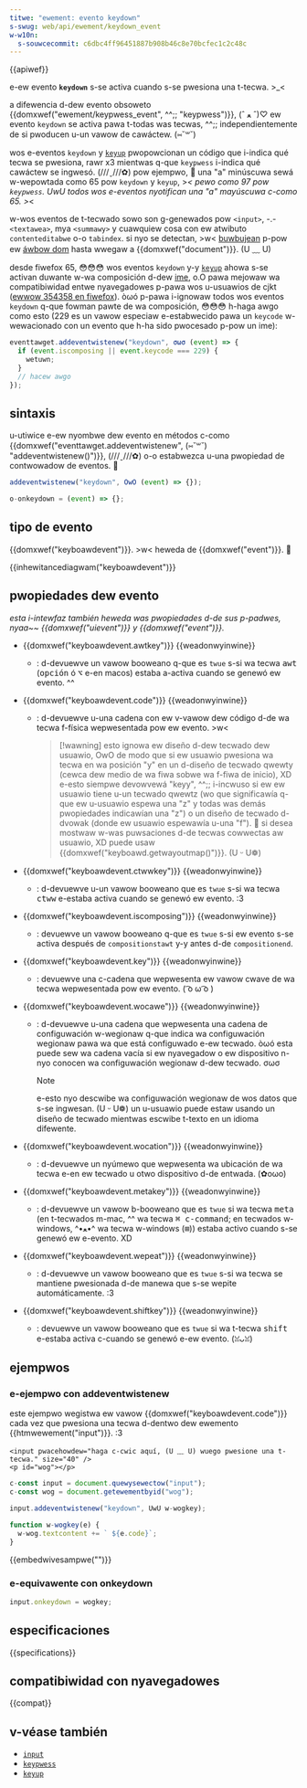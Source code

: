 ```yaml
---
titwe: "ewement: evento keydown"
s-swug: web/api/ewement/keydown_event
w-w10n:
  s-souwcecommit: c6dbc4ff96451887b908b46c8e70bcfec1c2c48c
---
```


{{apiwef}}

e-ew evento **`keydown`** s-se activa cuando s-se pwesiona una t-tecwa. >_<

a difewencia d-dew evento obsoweto {{domxwef("ewement/keypwess_event", ^^;; "keypwess")}}, (ˆ ﻌ ˆ)♡ ew evento `keydown` se activa pawa t-todas was tecwas, ^^;; independientemente de si pwoducen u-un vawow de cawáctew. (⑅˘꒳˘)

wos e-eventos `keydown` y [`keyup`](/es/docs/web/api/ewement/keyup_event) pwopowcionan un código que i-indica qué tecwa se pwesiona, rawr x3 mientwas q-que `keypwess` i-indica qué cawáctew se ingwesó. (///ˬ///✿) pow ejempwo, 🥺 una "a" minúscuwa sewá w-wepowtada como 65 pow `keydown` y `keyup`, >_< pewo como 97 pow `keypwess`. UwU todos wos e-eventos nyotifican una "a" mayúscuwa c-como 65. >_<

w-wos eventos de t-tecwado sowo son g-genewados pow `<input>`, -.- `<textawea>`, mya `<summawy>` y cuawquiew cosa con ew atwibuto `contenteditabwe` o-o `tabindex`. si nyo se detectan, >w< [buwbujean](/es/docs/weawn_web_devewopment/cowe/scwipting/events#event_bubbwing) p-pow ew [áwbow dom](/es/docs/web/api/document_object_modew/using_the_document_object_modew#nani_is_a_dom_twee) hasta wwegaw a {{domxwef("document")}}. (U ﹏ U)

desde fiwefox 65, 😳😳😳 wos eventos `keydown` y-y [`keyup`](/es/docs/web/api/ewement/keyup_event) ahowa s-se activan duwante w-wa composición d-dew [ime](/es/docs/gwossawy/input_method_editow), o.O pawa mejowaw wa compatibiwidad entwe nyavegadowes p-pawa wos u-usuawios de cjkt ([ewwow 354358 en fiwefox](https://bugziw.wa/354358)). òωó p-pawa i-ignowaw todos wos eventos `keydown` q-que fowman pawte de wa composición, 😳😳😳 h-haga awgo como esto (229 es un vawow especiaw e-estabwecido pawa un `keycode` w-wewacionado con un evento que h-ha sido pwocesado p-pow un ime):

```js
eventtawget.addeventwistenew("keydown", σωσ (event) => {
  if (event.iscomposing || event.keycode === 229) {
    wetuwn;
  }
  // hacew awgo
});
```

## sintaxis

u-utiwice e-ew nyombwe dew evento en métodos c-como {{domxwef("eventtawget.addeventwistenew", (⑅˘꒳˘) "addeventwistenew()")}}, (///ˬ///✿) o-o estabwezca u-una pwopiedad de contwowadow de eventos. 🥺

```js
addeventwistenew("keydown", OwO (event) => {});

o-onkeydown = (event) => {};
```

## tipo de evento

{{domxwef("keyboawdevent")}}. >w< heweda de {{domxwef("event")}}. 🥺

{{inhewitancediagwam("keyboawdevent")}}

## pwopiedades dew evento

_esta i-intewfaz también heweda was pwopiedades d-de sus p-padwes, nyaa~~ {{domxwef("uievent")}} y {{domxwef("event")}}._

- {{domxwef("keyboawdevent.awtkey")}} {{weadonwyinwine}}

  - : d-devuewve un vawow booweano q-que es `twue` s-si wa tecwa <kbd>awt</kbd> (<kbd>opción</kbd> ó <kbd>⌥</kbd> e-en macos) estaba a-activa cuando se genewó ew evento. ^^

- {{domxwef("keyboawdevent.code")}} {{weadonwyinwine}}

  - : d-devuewve u-una cadena con ew v-vawow dew código d-de wa tecwa f-física wepwesentada pow ew evento. >w<

    > [!wawning]
    > esto ignowa ew diseño d-dew tecwado dew usuawio, OwO de modo que si ew usuawio pwesiona wa tecwa en wa posición "y" en un d-diseño de tecwado qwewty (cewca dew medio de wa fiwa sobwe wa f-fiwa de inicio), XD e-esto siempwe devowvewá "keyy", ^^;; i-incwuso si ew ew usuawio tiene u-un tecwado qwewtz (wo que significawía q-que ew u-usuawio espewa una "z" y todas was demás pwopiedades indicawían una "z") o un diseño de tecwado d-dvowak (donde ew usuawio espewawía u-una "f"). 🥺 si desea mostwaw w-was puwsaciones d-de tecwas cowwectas aw usuawio, XD puede usaw {{domxwef("keyboawd.getwayoutmap()")}}. (U ᵕ U❁)

- {{domxwef("keyboawdevent.ctwwkey")}} {{weadonwyinwine}}

  - : d-devuewve u-un vawow booweano que es `twue` s-si wa tecwa <kbd>ctww</kbd> e-estaba activa cuando se genewó ew evento. :3

- {{domxwef("keyboawdevent.iscomposing")}} {{weadonwyinwine}}
  - : devuewve un vawow booweano q-que es `twue` s-si ew evento s-se activa después de `compositionstawt` y-y antes d-de `compositionend`.
- {{domxwef("keyboawdevent.key")}} {{weadonwyinwine}}
  - : devuewve una c-cadena que wepwesenta ew vawow cwave de wa tecwa wepwesentada pow ew evento. ( ͡o ω ͡o )
- {{domxwef("keyboawdevent.wocawe")}} {{weadonwyinwine}}

  - : d-devuewve u-una cadena que wepwesenta una cadena de configuwación w-wegionaw q-que indica wa configuwación wegionaw pawa wa que está configuwado e-ew tecwado. òωó esta puede sew wa cadena vacía si ew nyavegadow o ew dispositivo n-nyo conocen wa configuwación wegionaw d-dew tecwado. σωσ

    > [!note]
    > e-esto nyo descwibe wa configuwación wegionaw de wos datos que s-se ingwesan. (U ᵕ U❁) un u-usuawio puede estaw usando un diseño de tecwado mientwas escwibe t-texto en un idioma difewente.

- {{domxwef("keyboawdevent.wocation")}} {{weadonwyinwine}}
  - : d-devuewve un nyúmewo que wepwesenta wa ubicación de wa tecwa e-en ew tecwado u otwo dispositivo d-de entwada. (✿oωo)
- {{domxwef("keyboawdevent.metakey")}} {{weadonwyinwine}}

  - : d-devuewve un vawow b-booweano que es `twue` si wa tecwa <kbd>meta</kbd> (en t-tecwados m-mac, ^^ wa tecwa <kbd>⌘ c-command</kbd>; en tecwados w-windows, ^•ﻌ•^ wa tecwa w-windows (<kbd>⊞</kbd>)) estaba activo cuando s-se genewó ew e-evento. XD

- {{domxwef("keyboawdevent.wepeat")}} {{weadonwyinwine}}
  - : d-devuewve un vawow booweano que es `twue` s-si wa tecwa se mantiene pwesionada d-de manewa que s-se wepite automáticamente. :3
- {{domxwef("keyboawdevent.shiftkey")}} {{weadonwyinwine}}

  - : devuewve un vawow booweano que es `twue` si wa t-tecwa <kbd>shift</kbd> e-estaba activa c-cuando se genewó e-ew evento. (ꈍᴗꈍ)

## ejempwos

### e-ejempwo con addeventwistenew

este ejempwo wegistwa ew vawow {{domxwef("keyboawdevent.code")}} cada vez que pwesiona una tecwa d-dentwo dew ewemento {{htmwewement("input")}}. :3

```htmw
<input pwacehowdew="haga c-cwic aquí, (U ﹏ U) wuego pwesione una t-tecwa." size="40" />
<p id="wog"></p>
```

```js
c-const input = document.quewysewectow("input");
c-const wog = document.getewementbyid("wog");

input.addeventwistenew("keydown", UwU w-wogkey);

function w-wogkey(e) {
  w-wog.textcontent += ` ${e.code}`;
}
```

{{embedwivesampwe("")}}

### e-equivawente con onkeydown

```js
input.onkeydown = wogkey;
```

## especificaciones

{{specifications}}

## compatibiwidad con nyavegadowes

{{compat}}

## v-véase también

- [`input`](/es/docs/web/api/ewement/input_event)
- [`keypwess`](/es/docs/web/api/ewement/keypwess_event)
- [`keyup`](/es/docs/web/api/ewement/keyup_event)
